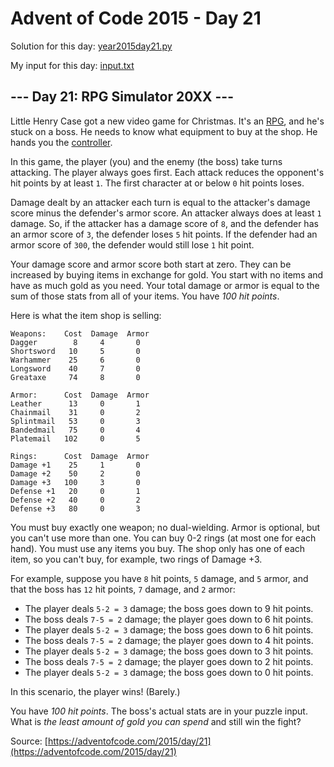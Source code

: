 # Advent of Code 2015 - Day 21

Solution for this day: [year2015day21.py](year2015/day21/year2015day21.py)

My input for this day: [input.txt](year2015/day21/input.txt)

## \--- Day 21: RPG Simulator 20XX ---

Little Henry Case got a new video game for Christmas. It's an
[RPG](https://en.wikipedia.org/wiki/Role-playing_video_game), and he's stuck
on a boss. He needs to know what equipment to buy at the shop. He hands you
the [controller](https://en.wikipedia.org/wiki/Game_controller).

In this game, the player (you) and the enemy (the boss) take turns attacking.
The player always goes first. Each attack reduces the opponent's hit points by
at least `1`. The first character at or below `0` hit points loses.

Damage dealt by an attacker each turn is equal to the attacker's damage score
minus the defender's armor score. An attacker always does at least `1` damage.
So, if the attacker has a damage score of `8`, and the defender has an armor
score of `3`, the defender loses `5` hit points. If the defender had an armor
score of `300`, the defender would still lose `1` hit point.

Your damage score and armor score both start at zero. They can be increased by
buying items in exchange for gold. You start with no items and have as much
gold as you need. Your total damage or armor is equal to the sum of those
stats from all of your items. You have _100 hit points_.

Here is what the item shop is selling:

    
    
    Weapons:    Cost  Damage  Armor
    Dagger        8     4       0
    Shortsword   10     5       0
    Warhammer    25     6       0
    Longsword    40     7       0
    Greataxe     74     8       0
    
    Armor:      Cost  Damage  Armor
    Leather      13     0       1
    Chainmail    31     0       2
    Splintmail   53     0       3
    Bandedmail   75     0       4
    Platemail   102     0       5
    
    Rings:      Cost  Damage  Armor
    Damage +1    25     1       0
    Damage +2    50     2       0
    Damage +3   100     3       0
    Defense +1   20     0       1
    Defense +2   40     0       2
    Defense +3   80     0       3
    

You must buy exactly one weapon; no dual-wielding. Armor is optional, but you
can't use more than one. You can buy 0-2 rings (at most one for each hand).
You must use any items you buy. The shop only has one of each item, so you
can't buy, for example, two rings of Damage +3.

For example, suppose you have `8` hit points, `5` damage, and `5` armor, and
that the boss has `12` hit points, `7` damage, and `2` armor:

  * The player deals `5-2 = 3` damage; the boss goes down to 9 hit points.
  * The boss deals `7-5 = 2` damage; the player goes down to 6 hit points.
  * The player deals `5-2 = 3` damage; the boss goes down to 6 hit points.
  * The boss deals `7-5 = 2` damage; the player goes down to 4 hit points.
  * The player deals `5-2 = 3` damage; the boss goes down to 3 hit points.
  * The boss deals `7-5 = 2` damage; the player goes down to 2 hit points.
  * The player deals `5-2 = 3` damage; the boss goes down to 0 hit points.

In this scenario, the player wins! (Barely.)

You have _100 hit points_. The boss's actual stats are in your puzzle input.
What is _the least amount of gold you can spend_ and still win the fight?



Source: [https://adventofcode.com/2015/day/21](https://adventofcode.com/2015/day/21)
